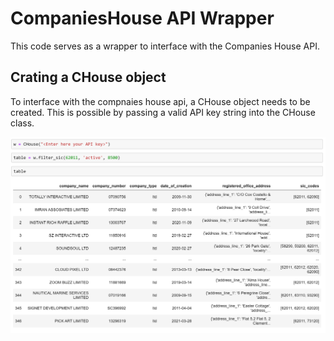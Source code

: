 # CompaniesHouse API Wrapper

This code serves as a wrapper to interface with the Companies House API. 


## Crating a CHouse object

To interface with the compnaies house api, a CHouse object needs to be created. This is possible by passing a valid API key string into the CHouse class.


![CHouse object creation](resources/1.png)
